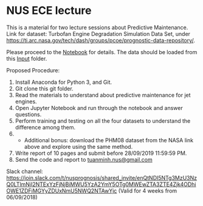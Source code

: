 # NUS ECE lecture
This is a material for two lecture sessions about Predictive Maintenance. Link for dataset: Turbofan Engine Degradation Simulation Data Set, under https://ti.arc.nasa.gov/tech/dash/groups/pcoe/prognostic-data-repository/.

Please proceed to the [Notebook](https://github.com/iceberg12/NUS_guest_lecture/blob/master/EE5110/Prognostics%20Prediction.ipynb) for details. The data should be loaded from this [Input](https://github.com/iceberg12/NUS_guest_lecture/tree/master/input) folder.

Proposed Procedure:
1. Install Anaconda for Python 3, and Git.
2. Git clone this git folder.
3. Read the materials to understand about predictive maintenance for jet engines.
4. Open Jupyter Notebook and run through the notebook and answer questions.
5. Perform training and testing on all the four datasets to understand the difference among them.
6. * Additional bonus: download the PHM08 dataset from the NASA link above and explore using the same method.
7. Write report of 10 pages and submit before 28/09/2019 11:59:59 PM.
8. Send the code and report to tuanminh.nus@gmail.com

Slack channel: https://join.slack.com/t/nusprognosis/shared_invite/enQtNDI5NTg3MzU3NzQ0LTlmNjI2NTExYzFjNjBiMWU5YzA2YmY5OTg0MWEwZTA3ZTE4Zjk4ODhiOWE1ZDFiMGYyZDUxNmU5NWQ2NTAwYjc (Valid for 4 weeks from 06/09/2018)
